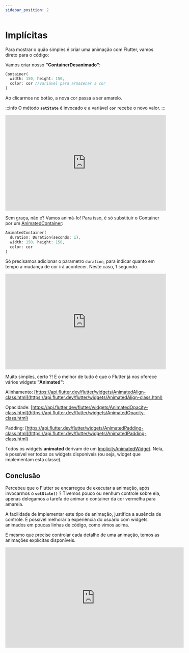 ```yaml
---
sidebar_position: 2
---
```


# Implícitas

Para mostrar o quão simples é criar uma animação com Flutter, vamos direto para o código:

Vamos criar nosso **"ContainerDesanimado"**:

```dart
Container(
  width: 150, height: 150,
  color: cor //variável para armazenar a cor 
)
```

Ao clicarmos no botão, a nova cor passa a ser amarelo. 

:::info
O método **`setState`** é invocado e a variável **`cor`** recebe o novo valor.
:::

<iframe height="300" width="100%;" scrolling="no" title="ContainerDesanimado" src="https://codepen.io/rubensdemelo/embed/oNYggKM?default-tab=html%2Cresult" frameborder="no" loading="lazy" allowtransparency="true" allowfullscreen="true">
  See the Pen <a href="https://codepen.io/rubensdemelo/pen/oNYggKM">
  ContainerDesanimado</a> by rubensdemelo (<a href="https://codepen.io/rubensdemelo">@rubensdemelo</a>)
  on <a href="https://codepen.io">CodePen</a>.
</iframe>

Sem graça, não é? Vamos animá-lo! Para isso, é só substituir o Container por um [AnimatedContainer](https://api.flutter.dev/flutter/widgets/AnimatedContainer-class.html):

```dart
AnimatedContainer(
  duration: Duration(seconds: 1),
  width: 150, height: 150,
  color: cor
)
```

Só precisamos adicionar o parametro `duration`, para indicar quanto em tempo a mudança de cor irá acontecer. Neste caso, 1 segundo. 

<iframe height="300" width="100%;" scrolling="no" title="ContainerAnimado" src="https://codepen.io/rubensdemelo/embed/GRNgJga?default-tab=html%2Cresult" frameborder="no" loading="lazy" allowtransparency="true" allowfullscreen="true">
  See the Pen <a href="https://codepen.io/rubensdemelo/pen/GRNgJga">
  ContainerAnimado</a> by rubensdemelo (<a href="https://codepen.io/rubensdemelo">@rubensdemelo</a>)
  on <a href="https://codepen.io">CodePen</a>.
</iframe>

Muito simples, certo ?! E o melhor de tudo é que o Flutter já nos oferece vários widgets **"Animated"**:

Alinhamento: [https://api.flutter.dev/flutter/widgets/AnimatedAlign-class.html](https://api.flutter.dev/flutter/widgets/AnimatedAlign-class.html)

Opacidade: [https://api.flutter.dev/flutter/widgets/AnimatedOpacity-class.html](https://api.flutter.dev/flutter/widgets/AnimatedOpacity-class.html)

Padding: [https://api.flutter.dev/flutter/widgets/AnimatedPadding-class.html](https://api.flutter.dev/flutter/widgets/AnimatedPadding-class.html)

Todos os widgets **animated** derivam de um [ImplicityAnimatedWidget](https://api.flutter.dev/flutter/widgets/ImplicitlyAnimatedWidget-class.html). Nela, é possível ver todos os widgets disponíveis \(ou seja, widget que implementam esta classe\).

## Conclusão

Percebeu que o Flutter se encarregou de executar a animação, após invocarmos o **`setState()`** ? Tivemos pouco ou nenhum controle sobre ela, apenas delegamos a tarefa de animar o container da cor vermelha para amarela. 

A facilidade de implementar este tipo de animação, justifica a ausência de controle. É possível melhorar a experiência do usuário com widgets animados em poucas linhas de código, como vimos acima.

E mesmo que precise controlar cada detalhe de uma animação, temos as animações explícitas disponíveis. 

<div class="video-container">
<iframe width="560" height="315" src="https://www.youtube.com/embed/OoE2THdaTfU" title="YouTube video player" frameborder="0" allow="accelerometer; autoplay; clipboard-write; encrypted-media; gyroscope; picture-in-picture; web-share" allowfullscreen></iframe>
</div>